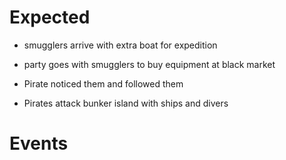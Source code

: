 # Expected

- smugglers arrive with extra boat for expedition

- party goes with smugglers to buy equipment at black market

- Pirate noticed them and followed them

- Pirates attack bunker island with ships and divers

# Events
